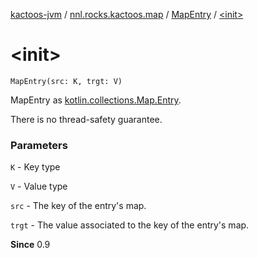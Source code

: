 [kactoos-jvm](../../index.md) / [nnl.rocks.kactoos.map](../index.md) / [MapEntry](index.md) / [&lt;init&gt;](.)

# &lt;init&gt;

`MapEntry(src: K, trgt: V)`

MapEntry as [kotlin.collections.Map.Entry](https://kotlinlang.org/api/latest/jvm/stdlib/kotlin.collections/-map/-entry/index.html).

There is no thread-safety guarantee.

### Parameters

`K` - Key type

`V` - Value type

`src` - The key of the entry's map.

`trgt` - The value associated to the key of the entry's map.

**Since**
0.9

